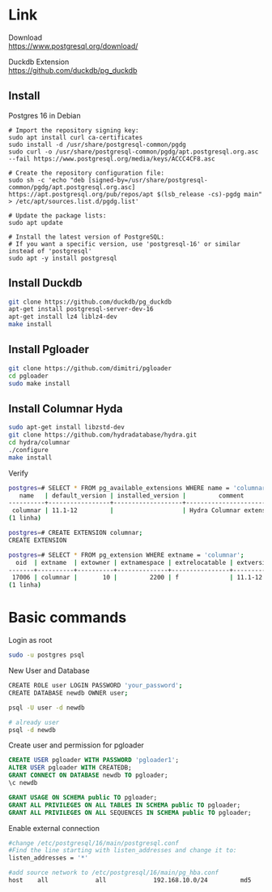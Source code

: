 # Link

Download  
https://www.postgresql.org/download/

Duckdb Extension  
https://github.com/duckdb/pg_duckdb

## Install

Postgres 16 in Debian

```baah
# Import the repository signing key:
sudo apt install curl ca-certificates
sudo install -d /usr/share/postgresql-common/pgdg
sudo curl -o /usr/share/postgresql-common/pgdg/apt.postgresql.org.asc --fail https://www.postgresql.org/media/keys/ACCC4CF8.asc

# Create the repository configuration file:
sudo sh -c 'echo "deb [signed-by=/usr/share/postgresql-common/pgdg/apt.postgresql.org.asc] https://apt.postgresql.org/pub/repos/apt $(lsb_release -cs)-pgdg main" > /etc/apt/sources.list.d/pgdg.list'

# Update the package lists:
sudo apt update

# Install the latest version of PostgreSQL:
# If you want a specific version, use 'postgresql-16' or similar instead of 'postgresql'
sudo apt -y install postgresql
```

## Install Duckdb

```bash
git clone https://github.com/duckdb/pg_duckdb
apt-get install postgresql-server-dev-16
apt-get install lz4 liblz4-dev
make install
```

## Install Pgloader

```bash
git clone https://github.com/dimitri/pgloader
cd pgloader
sudo make install
```

## Install Columnar Hyda

```bash
sudo apt-get install libzstd-dev
git clone https://github.com/hydradatabase/hydra.git
cd hydra/columnar
./configure
make install
```

Verify

```bash
postgres=# SELECT * FROM pg_available_extensions WHERE name = 'columnar';
   name   | default_version | installed_version |         comment
----------+-----------------+-------------------+--------------------------
 columnar | 11.1-12         |                   | Hydra Columnar extension
(1 linha)

postgres=# CREATE EXTENSION columnar;
CREATE EXTENSION

postgres=# SELECT * FROM pg_extension WHERE extname = 'columnar';
  oid  | extname  | extowner | extnamespace | extrelocatable | extversion | extconfig | extcondition
-------+----------+----------+--------------+----------------+------------+-----------+--------------
 17006 | columnar |       10 |         2200 | f              | 11.1-12    |           |
(1 linha)
```

# Basic commands

Login as root

```bash
sudo -u postgres psql
```

New User and Database

```bash
CREATE ROLE user LOGIN PASSWORD 'your_password';
CREATE DATABASE newdb OWNER user;
```

```bash
psql -U user -d newdb

# already user
psql -d newdb
```

Create user and permission for pgloader

```sql
CREATE USER pgloader WITH PASSWORD 'pgloader1';
ALTER USER pgloader WITH CREATEDB;
GRANT CONNECT ON DATABASE newdb TO pgloader;
\c newdb

GRANT USAGE ON SCHEMA public TO pgloader;
GRANT ALL PRIVILEGES ON ALL TABLES IN SCHEMA public TO pgloader;
GRANT ALL PRIVILEGES ON ALL SEQUENCES IN SCHEMA public TO pgloader;
```

Enable external connection

```bash
#change /etc/postgresql/16/main/postgresql.conf
#Find the line starting with listen_addresses and change it to:
listen_addresses = '*'

#add source network to /etc/postgresql/16/main/pg_hba.conf
host    all             all             192.168.10.0/24         md5
```
